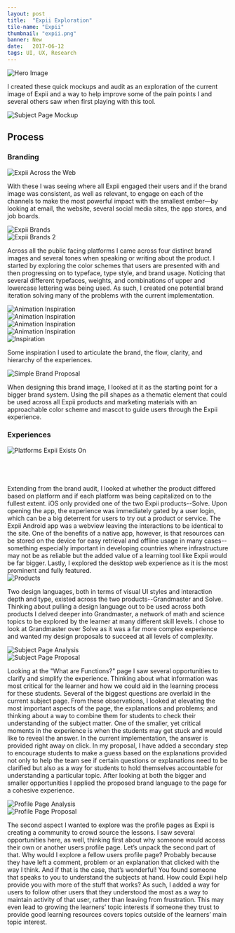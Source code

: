 ```yaml
---
layout: post
title:  "Expii Exploration"
tile-name: "Expii"
thumbnail: "expii.png"
banner: New
date:   2017-06-12
tags: UI, UX, Research
---
```


<div class="image-container"><img src="../img/expii/hero.png" alt="Hero Image"/></div>

I created these quick mockups and audit as an exploration of the current image of Expii and a way to help improve some of the pain points I and several others saw when first playing with this tool.

<div class="image-container"><img src="../img/expii/functionsMock.png" alt="Subject Page Mockup"/></div>

## Process

### Branding

<div class="image-container"><img src="../img/expii/onTheWeb.png" alt="Expii Across the Web"/></div>

With these I was seeing where all Expii engaged their users and if the brand image was consistent, as well as relevant, to engage on each of the channels to make the most powerful impact with the smallest ember—by looking at email, the website, several social media sites, the app stores, and job boards.


<div class="image-container"><img src="../img/expii/brands.png" alt="Expii Brands"/></div>
<div class="image-container"><img src="../img/expii/brands2.png" alt="Expii Brands 2"/></div>

Across all the public facing platforms I came across four distinct brand images and several tones when speaking or writing about the product. I started by exploring the color schemes that users are presented with and then progressing on to typeface, type style, and brand usage. Noticing that several different typefaces, weights, and combinations of upper and lowercase lettering was being used. As such, I created one potential brand iteration solving many of the problems with the current implementation.

<div class="row" style="padding:0px; margin:0px;">
  <div class="image-container small-6 medium-3 column" style="padding:0px; margin:0px;"><img src="../img/expii/actionButton.gif" alt="Animation Inspiration"/></div>
  <div class="image-container small-6 medium-3 column" style="padding:0px; margin:0px;"><img src="../img/expii/funColors.gif" alt="Animation Inspiration"/></div>
  <div class="image-container small-6 medium-3 column" style="padding:0px; margin:0px;"><img src="../img/expii/liquidButton.gif" alt="Animation Inspiration"/></div>
  <div class="image-container small-6 medium-3 column" style="padding:0px; margin:0px;"><img src="../img/expii/iconAnimation.gif" alt="Animation Inspiration"/></div>
</div>
<div class="image-container"><img src="../img/expii/inspiration.png" alt="Inspiration"/></div>

Some inspiration I used to articulate the brand, the flow, clarity, and hierarchy of the experiences.

<div class="image-container"><img src="../img/expii/brandProposal.svg" alt="Simple Brand Proposal"/></div>

When designing this brand image, I looked at it as the starting point for a bigger brand system. Using the pill shapes as a thematic element that could be used across all Expii products and marketing materials with an approachable color scheme and mascot to guide users through the Expii experience.

### Experiences

<div class="image-container"><img src="../img/expii/platforms.png" alt="Platforms Expii Exists On" style="margin-bottom:70px;"/></div>
Extending from the brand audit, I looked at whether the product differed based on platform and if each platform was being capitalized on to the fullest extent. iOS only provided one of the two Expii products--Solve. Upon opening the app, the experience was immediately gated by a user login, which can be a big deterrent for users to try out a product or service. The Expii Android app was a webview leaving the interactions to be identical to the site. One of the benefits of a native app, however, is that resources can be stored on the device for easy retrieval and offline usage in many cases--something especially important in developing countries where infrastructure may not be as reliable but the added value of a learning tool like Expii would be far bigger. Lastly, I explored the desktop web experience as it is the most prominent and fully featured.
 
<div class="image-container"><img src="../img/expii/products.png" alt="Products"/></div>

Two design languages, both in terms of visual UI styles and interaction depth and type, existed across the two products--Grandmaster and Solve. Thinking about pulling a design language out to be used across both products I delved deeper into Grandmaster, a network of math and science topics to be explored by the learner at many different skill levels. I chose to look at Grandmaster over Solve as it was a far more complex experience and wanted my design proposals to succeed at all levels of complexity.

<div class="image-container"><img src="../img/expii/subjectAnalysis.png" alt="Subject Page Analysis"/></div>
<div class="image-container"><img src="../img/expii/functionsMock.png" alt="Subject Page Proposal"/></div>

Looking at the "What are Functions?" page I saw several opportunities to clarify and simplify the experience. Thinking about what information was most critical for the learner and how we could aid in the learning process for these students. Several of the biggest questions are overlaid in the current subject page. From these observations, I looked at elevating the most important aspects of the page, the explanations and problems; and thinking about a way to combine them for students to check their understanding of the subject matter. One of the smaller, yet critical moments in the experience is when the students may get stuck and would like to reveal the answer. In the current implementation, the answer is provided right away on click. In my proposal, I have added a secondary step to encourage students to make a guess based on the explanations provided not only to help the team see if certain questions or explanations need to be clarified but also as a way for students to hold themselves accountable for understanding a particular topic. After looking at both the bigger and smaller opportunities I applied the proposed brand language to the page for a cohesive experience.

<div class="image-container"><img src="../img/expii/profileAnalysis.png" alt="Profile Page Analysis"/></div>
<div class="image-container"><img src="../img/expii/profileMock.png" alt="Profile Page Proposal"/></div>

The second aspect I wanted to explore was the profile pages as Expii is creating a community to crowd source the lessons. I saw several opportunities here, as well, thinking first about why someone would access their own or another users profile page. Let’s unpack the second part of that. Why would I explore a fellow users profile page? Probably because they have left a comment, problem or an explanation that clicked with the way I think. And if that is the case, that’s wonderful! You found someone that speaks to you to understand the subjects at hand. How could Expii help provide you with more of the stuff that works? As such, I added a way for users to follow other users that they understood the most as a way to maintain activity of that user, rather than leaving from frustration. This may even lead to growing the learners’ topic interests if someone they trust to provide good learning resources covers topics outside of the learners’ main topic interest.